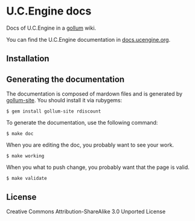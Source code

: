 # U.C.Engine docs

Docs of U.C.Engine in a [gollum](http://github.com/github/gollum) wiki.

You can find the U.C.Engine documentation in [docs.ucengine.org](http://docs.ucengine.org/).

## Installation

## Generating the documentation

The documentation is composed of mardown files and is generated by [gollum-site](https://github.com/dreverri/gollum-site).
You should install it via rubygems:

    $ gem install gollum-site rdiscount

To generate the documentation, use the following command:

    $ make doc

When you are editing the doc, you probably want to see your work.

    $ make working

When you what to push change, you probably want that the page is valid.

    $ make validate

## License

Creative Commons Attribution-ShareAlike 3.0 Unported License
